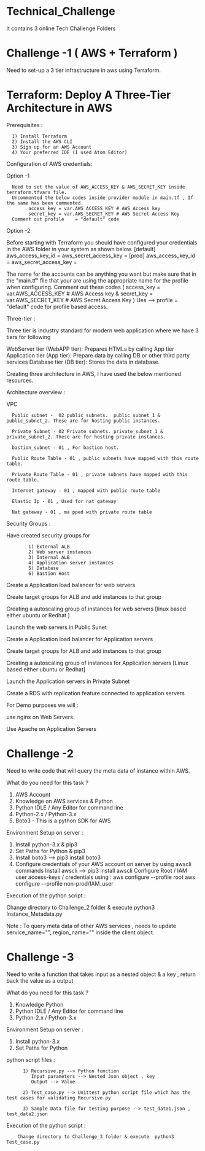 # Technical_Challenge
It contains 3 online Tech Challenge Folders

# Challenge -1 ( AWS + Terraform )

Need to set-up a 3 tier infrastructure in aws using Terraform.

# Terraform: Deploy A Three-Tier Architecture in AWS


Prerequisites : 

      1) Install Terraform
      2) Install the AWS CLI
      3) Sign up for an AWS Account
      4) Your preferred IDE (I used Atom Editor)

Configuration of AWS credentials:

Option -1

      Need to set the value of AWS_ACCESS_KEY & AWS_SECRET_KEY inside terraform.tfvars file. 
      Uncommented the below codes inside provider module in main.tf , If the same has been commented.
            access_key = var.AWS_ACCESS_KEY # AWS Access key
            secret_key = var.AWS_SECRET_KEY # AWS Secret Access Key
      Comment out profile    = "default" code

Option -2

Before starting with Terraform you should have configured your credentials in the AWS folder in your system as shown below.
[default]
aws_access_key_id = 
aws_secret_access_key = 
[prod]
aws_access_key_id =
aws_secret_access_key =

The name for the accounts can be anything you want but make sure that in the "main.tf" file that your are using the appropriate name for the profile when configuring. 
      Comment out these codes ( access_key = var.AWS_ACCESS_KEY # AWS Access key & secret_key = var.AWS_SECRET_KEY # AWS Secret Access Key )
      Ues --> profile    = "default" code for profile based access.
            
 

Three-tier :

Three tier is industry standard for modern web application where we have 3 tiers for following

WebServer tier (WebAPP tier): Prepares HTMLs by calling App tier
Application tier (App tier): Prepare data by calling DB or other third party services
Database tier (DB tier): Stores the data in database.

Creating three architecture in AWS, I have used the below mentioned resources.

Architecture overview :

VPC

      Public subnet -  02 public subnets.  public_subnet_1 & public_subnet_2. These are for hosting public instances.

      Private Subnet - 02 Private subnets. private_subnet_1 & private_subnet_2. These are for hosting private instances.
      
      bastion_subnet - 01 , For bastion host.
      
      Public Route Table - 01 , public subnets have mapped with this route table.
      
      Private Route Table - 01 , private subnets have mapped with this route table.
      
      Internet gateway - 01 , mapped with public route table
      
      Elastic Ip - 01 , Used for nat gateway
      
      Nat gateway - 01 , ma pped with private route table
      
Security Groups :

Have created security groups for 
      
            1) External ALB
            2) Web server instances
            3) Internal ALB
            4) Application server instances
            5) Database
            6) Bastion Host



Create a Application load balancer for web servers

Create target groups for ALB  and add instances to that group

Creating a autoscaling group of instances for web servers [linux based either ubuntu or                         Redhat ]

Launch the web servers in Public Sunet

Create a Application load balancer for Application servers

Create target groups for ALB and add instances to that group

Creating a autoscaling group of instances for Application servers [Linux based either ubuntu or Redhat]

Launch the Application servers in Private Subnet

Create a RDS  with replication feature connected to application servers

For Demo purposes  we will :

use nginx on Web Servers

Use Apache on Application Servers




# Challenge -2

Need to write code that will query the meta data of instance within AWS.

What do you need for this task ?

  1) AWS Account
  2) Knowledge on AWS services & Python
  3) Python IDLE / Any Editor for command line
  4) Python-2.x / Python-3.x
  5) Boto3 - This is a python SDK for AWS
  
Environment Setup on server :

  1) Install python-3.x & pip3
  2) Set Paths for Python & pip3
  3) Install boto3 --> pip3 install boto3
  4) Configure credentials of your AWS account on server by using awscli commands 
        Install awscli   --> pip3 install awscli
        Configure Root / IAM user access-keys / credentials using :
            aws configure --profile root
            aws configure --profile non-prod/IAM_user
            
            
Execution of the python script :

Change directory to Challenge_2 folder & execute python3 Instance_Metadata.py

Note :  To query meta data of other AWS services , needs to update service_name="", region_name="" inside the client object.


# Challenge -3

Need to write a function that takes input as a nested object & a key , return back the value as a output

What do you need for this task ?

  1) Knowledge Python
  2) Python IDLE / Any Editor for command line
  3) Python-2.x / Python-3.x
  
Environment Setup on server :

  1) Install python-3.x 
  2) Set Paths for Python
            
            
python script files :

          1) Recursive.py --> Python function . 
             Input parameters --> Nested Json object , key 
             Output --> Value 

          2) Test_case.py --> Unittest python script file which has the test cases for validating Recursive.py

          3) Sample Data file for testing purpose --> test_data1.json , test_data2.json
          
 Execution of the python script :
 
        Change directory to Challenge_3 folder & execute  python3 Test_case.py


  



